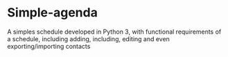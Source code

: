 # Simple-agenda
A simples schedule developed in Python 3, with functional requirements of a schedule, including adding, including, editing and even exporting/importing contacts
